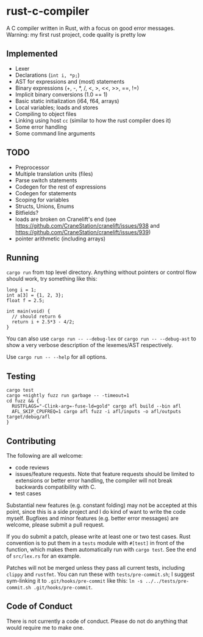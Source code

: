 # rust-c-compiler

A C compiler written in Rust, with a focus on good error messages. Warning: my first rust project, code quality is pretty low

## Implemented

- Lexer
- Declarations (`int i, *p;`)
- AST for expressions and (most) statements
- Binary expressions (+, -, \*, /, \<, \>, \<\<, \>\>, ==, !=)
- Implicit binary conversions (1.0 == 1)
- Basic static initialization (i64, f64, arrays)
- Local variables; loads and stores
- Compiling to object files
- Linking using host `cc` (similar to how the rust compiler does it)
- Some error handling
- Some command line arguments

## TODO

- Preprocessor
- Multiple translation units (files)
- Parse switch statements
- Codegen for the rest of expressions
- Codegen for statements
- Scoping for variables
- Structs, Unions, Enums
- Bitfields?
- loads are broken on Cranelift's end (see https://github.com/CraneStation/cranelift/issues/938 and https://github.com/CraneStation/cranelift/issues/939)
- pointer arithmetic (including arrays)

## Running

`cargo run` from top level directory.
Anything without pointers or control flow should work, try something like this:

```
long i = 1;
int a[3] = {1, 2, 3};
float f = 2.5;

int main(void) {
  // should return 6
  return i + 2.5*3 - 4/2;
}
```

You can also use `cargo run -- --debug-lex` or `cargo run -- --debug-ast`
to show a very verbose description of the lexemes/AST respectively.

Use `cargo run -- --help` for all options.

## Testing

```
cargo test
cargo +nightly fuzz run garbage -- -timeout=1
cd fuzz && {
  RUSTFLAGS="-Clink-arg=-fuse-ld=gold" cargo afl build --bin afl
  AFL_SKIP_CPUFREQ=1 cargo afl fuzz -i afl/inputs -o afl/outputs target/debug/afl
}
```

## Contributing

The following are all welcome:
- code reviews
- issues/feature requests.
Note that feature requests should be limited to extensions or better error handling,
the compiler will not break backwards compatibility with C.
- test cases

Substantial new features (e.g. constant folding) may not be accepted at this point,
since this is a side project and I do kind of want to write the code myself.
Bugfixes and minor features (e.g. better error messages) are welcome, please submit a pull request.

If you do submit a patch, please write at least one or two test cases.
Rust convention is to put them in a `tests` module with `#[test]` in front of the function,
which makes them automatically run with `cargo test`.
See the end of `src/lex.rs` for an example.

Patches will not be merged unless they pass all current tests, including `clippy` and `rustfmt`.
You can run these with `tests/pre-commit.sh`;
I suggest sym-linking it to `.git/hooks/pre-commit` like this:
`ln -s ../../tests/pre-commit.sh .git/hooks/pre-commit`.

## Code of Conduct

There is not currently a code of conduct. Please do not do anything that would require me to make one.
